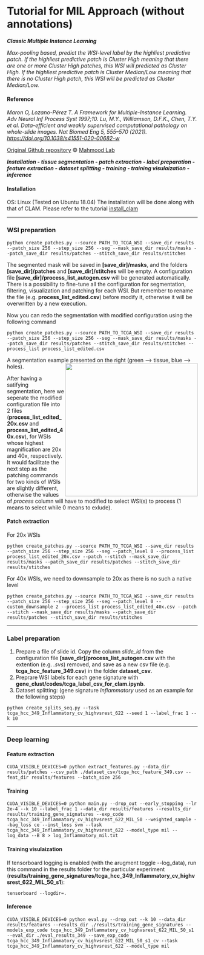 Tutorial for MIL Approach (without annotations)
===========

***Classic Multiple Instance Learning***

*Max-pooling based, predict the WSI-level label by the highliest predictive patch. If the highliest predictive patch is Cluster High meaning that there are one or more Cluster High patches, this WSI will predicted as Cluster High. If the highliest predictive patch is Cluster Median/Low meaning that there is no Cluster High patch, this WSI will be predicted as Cluster Median/Low.*


#### Reference

*Maron O, Lozano-Pérez T. A Framework for Multiple-Instance Learning. Adv Neural Inf Process Syst 1997;10.*
*Lu, M.Y., Williamson, D.F.K., Chen, T.Y. et al. Data-efficient and weakly supervised computational pathology on whole-slide images. Nat Biomed Eng 5, 555–570 (2021). https://doi.org/10.1038/s41551-020-00682-w*

[Original Github repository](https://github.com/mahmoodlab/CLAM) © [Mahmood Lab](http://www.mahmoodlab.org)


***Installation - tissue segmentation - patch extraction - label preparation - feature extraction - dataset splitting - training - training visulaization - inference***


#### Installation
OS: Linux (Tested on Ubuntu 18.04) 
The installation will be done along with that of CLAM. Please refer to the tutorial [install_clam](tutorials/install_clam.md)


***
### WSI preparation
```shell
python create_patches.py --source PATH_TO_TCGA_WSI --save_dir results --patch_size 256 --step_size 256 --seg --mask_save_dir results/masks --patch_save_dir results/patches --stitch_save_dir results/stitches
```
The segmented mask will be saved in **[save_dir]/masks**, and the folders **[save_dir]/patches** and **[save_dir]/stitches** will be empty. A configuration file **[save_dir]/process_list_autogen.csv** will be generated automatically. There is a possibility to fine-tune all the configuration for segmentation, filtering, visualization and patching for each WSI. But remember to rename the file (e.g. **process_list_edited.csv**) before modify it, otherwise it will be overwritten by a new execution.

Now you can redo the segmentation with modified configuration using the following command
```shell
python create_patches.py --source PATH_TO_TCGA_WSI --save_dir results --patch_size 256 --step_size 256 --seg --mask_save_dir results/masks --patch_save_dir results/patches --stitch_save_dir results/stitches --process_list process_list_edited.csv
```

A segmentation example presented on the right (green --> tissue, blue --> holes).
<img src="../docs/seg_A9H4.png" width="350px" align="right" />

After having a satifying segmentation, here we seperate the modified configuration file into 2 files (**process_list_edited_20x.csv** and **process_list_edited_40x.csv**), for WSIs whose highest magnification are 20x and 40x, respectively. It would facilitate the next step as the patching commands for two kinds of WSIs are slightly different, otherwise the values of *process* column will have to modified to select WSI(s) to process (1 means to select while 0 means to exlude).

#### Patch extraction
For 20x WSIs
```shell
python create_patches.py --source PATH_TO_TCGA_WSI --save_dir results --patch_size 256 --step_size 256 --seg --patch_level 0 --process_list process_list_edited_20x.csv --patch --stitch --mask_save_dir results/masks --patch_save_dir results/patches --stitch_save_dir results/stitches
```

For 40x WSIs, we need to downsample to 20x as there is no such a native level
```shell
python create_patches.py --source PATH_TO_TCGA_WSI --save_dir results --patch_size 256 --step_size 256 --seg --patch_level 0 --custom_downsample 2 --process_list process_list_edited_40x.csv --patch --stitch --mask_save_dir results/masks --patch_save_dir results/patches --stitch_save_dir results/stitches
```


***
### Label preparation
1. Prepare a file of slide id. Copy the column *slide_id* from the configuration file **[save_dir]/process_list_autogen.csv** with the extention (e.g. *.svs*) removed, and save as a new csv file (e.g. **tcga_hcc_feature_349.csv**) in the folder **dataset_csv**. 
2. Preprare WSI labels for each gene signature with **gene_clust/codes/tcga_label_csv_for_clam.ipynb**.
3. Dataset splitting: (gene signature *Inflammatory* used as an example for the following steps)
```shell
python create_splits_seq.py --task tcga_hcc_349_Inflammatory_cv_highvsrest_622 --seed 1 --label_frac 1 --k 10
```

***
### Deep learning
#### Feature extraction
```shell
CUDA_VISIBLE_DEVICES=0 python extract_features.py --data_dir results/patches --csv_path ./dataset_csv/tcga_hcc_feature_349.csv --feat_dir results/features --batch_size 256
```


#### Training
```shell
CUDA_VISIBLE_DEVICES=0 python main.py --drop_out --early_stopping --lr 2e-4 --k 10 --label_frac 1 --data_dir results/features --results_dir results/training_gene_signatures --exp_code tcga_hcc_349_Inflammatory_cv_highvsrest_622_MIL_50 --weighted_sample --bag_loss ce --inst_loss svm --task tcga_hcc_349_Inflammatory_cv_highvsrest_622 --model_type mil --log_data --B 8 > log_Inflammatory_mil.txt
```

#### Training visulaization
If tensorboard logging is enabled (with the arugment toggle --log_data), run this command in the results folder for the particular experiment (**results/training_gene_signatures/tcga_hcc_349_Inflammatory_cv_highvsrest_622_MIL_50_s1**):
```shell
tensorboard --logdir=.
```

#### Inference
```shell
CUDA_VISIBLE_DEVICES=0 python eval.py --drop_out --k 10 --data_dir results/features --results_dir ./results/training_gene_signatures --models_exp_code tcga_hcc_349_Inflammatory_cv_highvsrest_622_MIL_50_s1 --eval_dir ./eval_results_349 --save_exp_code tcga_hcc_349_Inflammatory_cv_highvsrest_622_MIL_50_s1_cv --task tcga_hcc_349_Inflammatory_cv_highvsrest_622 --model_type mil
```





